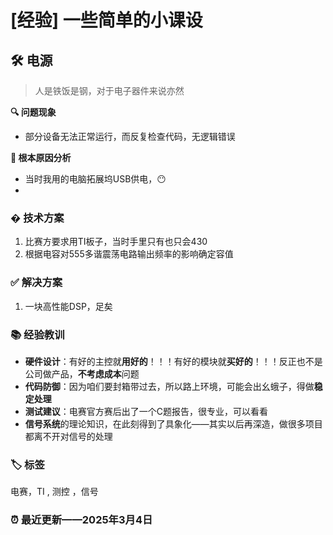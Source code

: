 # [经验] 一些简单的小课设

## 🛠️ 电源

>  人是铁饭是钢，对于电子器件来说亦然

**🔍 问题现象**

- 部分设备无法正常运行，而反复检查代码，无逻辑错误

**🧠 根本原因分析**

- 当时我用的电脑拓展坞USB供电，😶
- 

### � 技术方案

1. 比赛方要求用TI板子，当时手里只有也只会430
2. 根据电容对555多谐震荡电路输出频率的影响确定容值

### 

### 

### ✅ 解决方案

1. 一块高性能DSP，足矣

### 📚 经验教训

- **硬件设计**：有好的主控就**用好的**！！！有好的模块就**买好的**！！！反正也不是公司做产品，**不考虑成本**问题
- **代码防御**：因为咱们要封箱带过去，所以路上环境，可能会出幺蛾子，得做**稳定处理**
- **测试建议**：电赛官方赛后出了一个C题报告，很专业，可以看看
- **信号系统**的理论知识，在此刻得到了具象化——其实以后再深造，做很多项目都离不开对信号的处理

### 🏷️ 标签

电赛，TI , 测控 ，信号 

### ⏰ 最近更新——2025年3月4日
